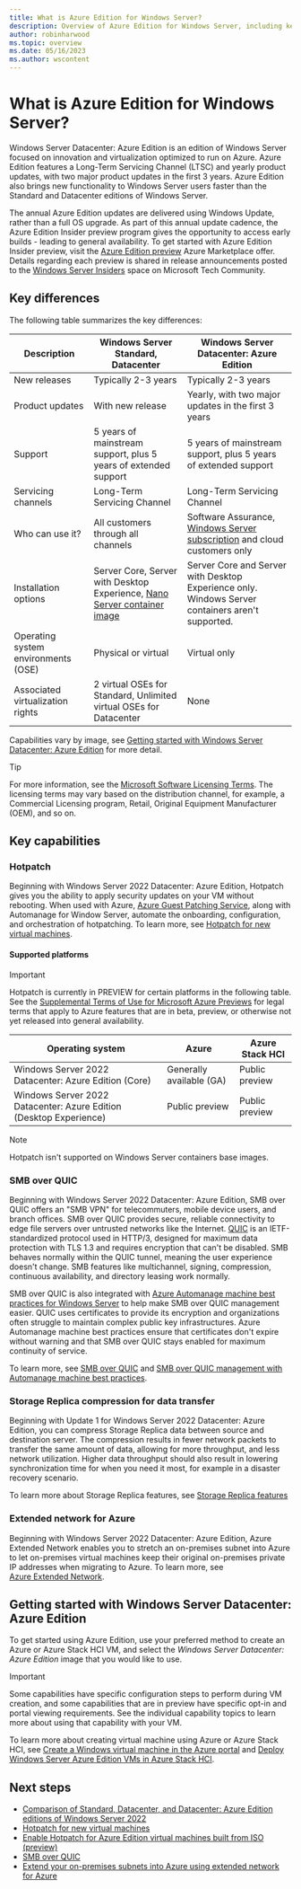 ```yaml
---
title: What is Azure Edition for Windows Server? 
description: Overview of Azure Edition for Windows Server, including key features and next steps.
author: robinharwood
ms.topic: overview
ms.date: 05/16/2023
ms.author: wscontent 
---
```


# What is Azure Edition for Windows Server?

Windows Server Datacenter: Azure Edition is an edition of Windows Server focused on innovation and
virtualization optimized to run on Azure. Azure Edition features a Long-Term Servicing Channel
(LTSC) and yearly product updates, with two major product updates in the first 3 years. Azure
Edition also brings new functionality to Windows Server users faster than the Standard and
Datacenter editions of Windows Server.

The annual Azure Edition updates are delivered using Windows Update, rather than a full OS upgrade.
As part of this annual update cadence, the Azure Edition Insider preview program gives the
opportunity to access early builds - leading to general availability. To get started with Azure
Edition Insider preview, visit the [Azure Edition preview](https://aka.ms/createWSAEpreview) Azure
Marketplace offer. Details regarding each preview is shared in release announcements posted to the
[Windows Server Insiders](https://techcommunity.microsoft.com/t5/windows-server-insiders/bd-p/WindowsServerInsiders)
space on Microsoft Tech Community.

## Key differences

The following table summarizes the key differences:

| Description | Windows Server Standard, Datacenter | Windows Server Datacenter: Azure Edition |
|--|--|--|
| New releases | Typically 2-3 years | Typically 2-3 years |
| Product updates | With new release | Yearly, with two major updates in the first 3 years |
| Support | 5 years of mainstream support, plus 5 years of extended support | 5 years of mainstream support, plus 5 years of extended support |
| Servicing channels | Long-Term Servicing Channel | Long-Term Servicing Channel |
| Who can use it? | All customers through all channels | Software Assurance, [Windows Server subscription](/azure-stack/hci/manage/vm-activate) and cloud customers only |
| Installation options | Server Core, Server with Desktop Experience, [Nano Server container image](/virtualization/windowscontainers/manage-containers/container-base-images) | Server Core and Server with Desktop Experience only. Windows Server containers aren't supported. |
| Operating system environments (OSE) | Physical or virtual | Virtual only |
| Associated virtualization rights | 2 virtual OSEs for Standard, Unlimited virtual OSEs for Datacenter | None |

Capabilities vary by image, see
[Getting started with Windows Server Datacenter: Azure Edition](#getting-started-with-windows-server-datacenter-azure-edition)
for more detail.

> [!TIP]
> For more information, see the
> [Microsoft Software Licensing Terms](https://www.microsoft.com/useterms/). The licensing terms may
> vary based on the distribution channel, for example, a Commercial Licensing program, Retail,
> Original Equipment Manufacturer (OEM), and so on.

## Key capabilities

### Hotpatch

Beginning with Windows Server 2022 Datacenter: Azure Edition, Hotpatch gives you the ability to
apply security updates on your VM without rebooting. When used with Azure,
[Azure Guest Patching Service](/azure/virtual-machines/automatic-vm-guest-patching), along with
Automanage for Window Server, automate the onboarding, configuration, and orchestration of
hotpatching. To learn more, see [Hotpatch for new virtual machines](hotpatch.md).

#### Supported platforms

> [!IMPORTANT]
> Hotpatch is currently in PREVIEW for certain platforms in the following table. See the
> [Supplemental Terms of Use for Microsoft Azure Previews](https://azure.microsoft.com/support/legal/preview-supplemental-terms/)
> for legal terms that apply to Azure features that are in beta, preview, or otherwise not yet
> released into general availability.

| Operating system | Azure | Azure Stack HCI |
|--|--|--|
| Windows Server 2022 Datacenter: Azure Edition (Core) | Generally available (GA) | Public preview |
| Windows Server 2022 Datacenter: Azure Edition (Desktop Experience) | Public preview | Public preview |

> [!NOTE]
> Hotpatch isn't supported on Windows Server containers base images.

### SMB over QUIC

Beginning with Windows Server 2022 Datacenter: Azure Edition, SMB over QUIC offers an "SMB VPN" for
telecommuters, mobile device users, and branch offices. SMB over QUIC provides secure, reliable
connectivity to edge file servers over untrusted networks like the Internet.
[QUIC](https://datatracker.ietf.org/doc/rfc9000/) is an IETF-standardized protocol used in HTTP/3,
designed for maximum data protection with TLS 1.3 and requires encryption that can't be disabled.
SMB behaves normally within the QUIC tunnel, meaning the user experience doesn't change. SMB
features like multichannel, signing, compression, continuous availability, and directory leasing
work normally.

SMB over QUIC is also integrated with
[Azure Automanage machine best practices for Windows Server](/azure/automanage/automanage-windows-server)
to help make SMB over QUIC management easier. QUIC uses certificates to provide its encryption and
organizations often struggle to maintain complex public key infrastructures. Azure Automanage
machine best practices ensure that certificates don't expire without warning and that SMB over QUIC
stays enabled for maximum continuity of service.

To learn more, see [SMB over QUIC](/windows-server/storage/file-server/smb-over-quic) and
[SMB over QUIC management with Automanage machine best practices](/azure/automanage/automanage-smb-over-quic).

### Storage Replica compression for data transfer

Beginning with Update 1 for Windows Server 2022 Datacenter: Azure Edition, you can compress Storage
Replica data between source and destination server. The compression results in fewer network packets
to transfer the same amount of data, allowing for more throughput, and less network utilization.
Higher data throughput should also result in lowering synchronization time for when you need it
most, for example in a disaster recovery scenario.

To learn more about Storage Replica features, see
[Storage Replica features](/windows-server/storage/storage-replica/storage-replica-overview#storage-replica-features)

### Extended network for Azure

Beginning with Windows Server 2022 Datacenter: Azure Edition, Azure Extended Network enables you to
stretch an on-premises subnet into Azure to let on-premises virtual machines keep their original
on-premises private IP addresses when migrating to Azure. To learn more, see  
[Azure Extended Network](/windows-server/manage/windows-admin-center/azure/azure-extended-network).

## Getting started with Windows Server Datacenter: Azure Edition

To get started using Azure Edition, use your preferred method to create an Azure or Azure Stack HCI
VM, and select the _Windows Server Datacenter: Azure Edition_ image that you would like to use.  

> [!IMPORTANT]
> Some capabilities have specific configuration steps to perform during VM creation, and some
> capabilities that are in preview have specific opt-in and portal viewing requirements. See the
> individual capability topics to learn more about using that capability with your VM.

To learn more about creating virtual machine using Azure or Azure Stack HCI, see
[Create a Windows virtual machine in the Azure portal](/azure/virtual-machines/windows/quick-create-portal)
and
[Deploy Windows Server Azure Edition VMs in Azure Stack HCI](/azure-stack/hci/manage/windows-server-azure-edition?tabs=hci).

## Next steps

- [Comparison of Standard, Datacenter, and Datacenter: Azure Edition editions of Windows Server 2022](editions-comparison-windows-server-2022.md)
- [Hotpatch for new virtual machines](hotpatch.md)
- [Enable Hotpatch for Azure Edition virtual machines built from ISO (preview)](enable-hotpatch-azure-edition.md)
- [SMB over QUIC](../storage/file-server/smb-over-quic.md)
- [Extend your on-premises subnets into Azure using extended network for Azure](../manage/windows-admin-center/azure/azure-extended-network.md)
